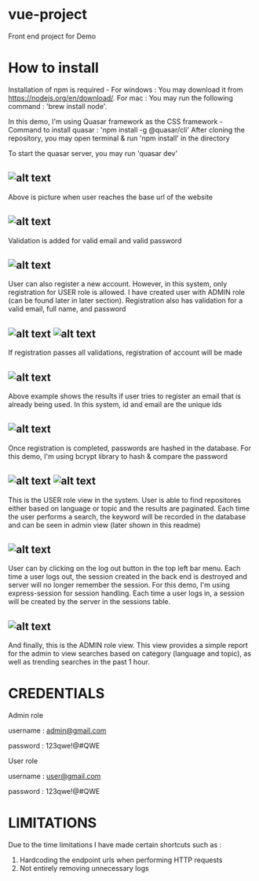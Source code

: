 # vue-project
Front end project for Demo

# How to install
Installation of npm is required - 
For windows : You may download it from https://nodejs.org/en/download/.
For mac : You may run the following command : 'brew install node'.

In this demo, I'm using Quasar framework as the CSS framework - Command to install quasar : 'npm install -g @quasar/cli'
After cloning the repository, you may open terminal & run 'npm install' in the directory

To start the quasar server, you may run 'quasar dev'

![alt text](https://i.ibb.co/601VPjj/Screenshot-2020-10-26-at-10-46-28-PM.png)
-
Above is picture when user reaches the base url of the website

![alt text](https://i.ibb.co/Rg0swqR/Screenshot-2020-10-26-at-10-46-42-PM.png)
-
Validation is added for valid email and valid password

![alt text](https://i.ibb.co/R6BhJB3/Screenshot-2020-10-26-at-10-46-51-PM.png)
-
User can also register a new account. However, in this system, only registration for USER role is allowed. I have created user with ADMIN role (can be found later in later section). Registration also has validation for a valid email, full name, and password

![alt text](https://i.ibb.co/P1k43YT/Screenshot-2020-10-26-at-10-47-01-PM.png)
![alt text](https://i.ibb.co/CwNpptr/Screenshot-2020-10-26-at-10-47-38-PM.png)
-
If registration passes all validations, registration of account will be made

![alt text](https://i.ibb.co/3spHWdn/Screenshot-2020-10-26-at-10-47-48-PM.png)
-
Above example shows the results if user tries to register an email that is already being used. In this system, id and email are the unique ids

![alt text](https://i.ibb.co/PrmJrbz/Screenshot-2020-10-26-at-10-48-02-PM.png)
-
Once registration is completed, passwords are hashed in the database. For this demo, I'm using bcrypt library to hash & compare the password

![alt text](https://i.ibb.co/3WQC6pt/Screenshot-2020-10-26-at-10-52-25-PM.png)
![alt text](https://i.ibb.co/vHc6qn5/Screenshot-2020-10-26-at-10-52-35-PM.png)
-
This is the USER role view in the system. User is able to find repositores either based on language or topic and the results are paginated. Each time the user performs a search, the keyword will be recorded in the database and can be seen in admin view (later shown in this readme)

![alt text](https://i.ibb.co/6rHjw6w/Screenshot-2020-10-26-at-10-52-44-PM.png)
-
User can by clicking on the log out button in the top left bar menu. Each time a user logs out, the session created in the back end is destroyed and server will no longer remember the session. For this demo, I'm using express-session for session handling. Each time a user logs in, a session will be created by the server in the sessions table.

![alt text](https://i.ibb.co/wSMBMkg/Screenshot-2020-10-26-at-10-53-04-PM.png)
-
And finally, this is the ADMIN role view. This view provides a simple report for the admin to view searches based on category (language and topic), as well as trending searches in the past 1 hour.

# CREDENTIALS
Admin role 

username : admin@gmail.com

password : 123qwe!@#QWE

User role

username : user@gmail.com

password : 123qwe!@#QWE

# LIMITATIONS
Due to the time limitations I have made certain shortcuts such as :
1)  Hardcoding the endpoint urls when performing HTTP requests
2)  Not entirely removing unnecessary logs
